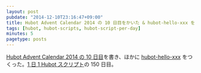```yaml
---
layout: post
pubdate: "2014-12-10T23:16:47+09:00"
title: Hubot Advent Calendar 2014 の 10 日目をかいた & hubot-hello-xxx をつくった
tags: [hubot, hubot-scripts, hubot-script-per-day]
minutes: 5
pagetype: posts
---
```

[Hubot Advent Calendar 2014 の 10 日目][hubot-adventar-2014-10]を書き、ほかに [hubot-hello-xxx][gh:bouzuya/hubot-hello-xxx] をつくった。[1 日 1 Hubot スクリプト][hubot-script-per-day]の 150 日目。

[hubot-adventar-2014]: http://www.adventar.org/calendars/384
[hubot-adventar-2014-1]: http://qiita.com/bouzuya/items/c7d0ad80c357aab6b696
[hubot-adventar-2014-2]: http://qiita.com/bouzuya/items/11c0c6da2b3ad54b827f
[hubot-adventar-2014-3]: http://qiita.com/bouzuya/items/2a200c9e8a45e2478bc2
[hubot-adventar-2014-4]: http://qiita.com/bouzuya/items/4c0206d72ff22ade9339
[hubot-adventar-2014-6]: http://qiita.com/bouzuya/items/4e051f68f8d68a2944b0
[hubot-adventar-2014-7]: http://qiita.com/bouzuya/items/2e935c99647b93d8ee1d
[hubot-adventar-2014-9]: http://qiita.com/bouzuya/items/587c4e920151342e6f1d
[hubot-adventar-2014-10]: http://qiita.com/bouzuya/items/8e8ee8e2e8f83513ad35
[hubot-script-per-day]: http://blog.bouzuya.net/posts?tags=hubot-script-per-day
[gh:bouzuya/hubot-hello-xxx]: https://github.com/bouzuya/hubot-hello-xxx
